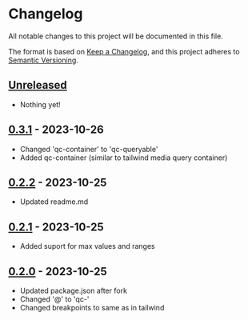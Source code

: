 # Changelog

All notable changes to this project will be documented in this file.

The format is based on [Keep a Changelog](https://keepachangelog.com/en/1.0.0/),
and this project adheres to [Semantic Versioning](https://semver.org/spec/v2.0.0.html).

## [Unreleased]

- Nothing yet!

## [0.3.1] - 2023-10-26

- Changed 'qc-container' to 'qc-queryable'
- Added qc-container (similar to tailwind media query container)

## [0.2.2] - 2023-10-25

- Updated readme.md

## [0.2.1] - 2023-10-25

- Added suport for max values and ranges

## [0.2.0] - 2023-10-25

- Updated package.json after fork
- Changed '@' to 'qc-'
- Changed breakpoints to same as in tailwind

[unreleased]: https://github.com/Krzysztof318/tailwindcss-container-queries/compare/v0.3.1...HEAD
[0.3.1]: https://github.com/Krzysztof318/tailwindcss-container-queries/compare/v0.2.2...v0.3.1
[0.2.2]: https://github.com/Krzysztof318/tailwindcss-container-queries/compare/v0.2.1...v0.2.2
[0.2.1]: https://github.com/Krzysztof318/tailwindcss-container-queries/compare/v0.2.0...v0.2.1
[0.2.0]: https://github.com/Krzysztof318/tailwindcss-container-queries/releases/tag/v0.2.0
